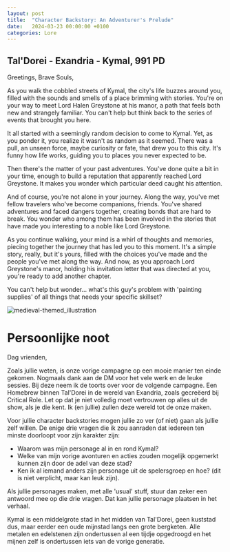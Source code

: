 ```yaml
---
layout: post
title:  "Character Backstory: An Adventurer's Prelude"
date:   2024-03-23 00:00:00 +0100
categories: Lore
---
```


## Tal'Dorei - Exandria - Kymal, 991 PD

Greetings, Brave Souls,

As you walk the cobbled streets of Kymal, the city's life buzzes around you, filled with the sounds and smells of a place brimming with stories. You're on your way to meet Lord Halen Greystone at his manor, a path that feels both new and strangely familiar. You can't help but think back to the series of events that brought you here.

It all started with a seemingly random decision to come to Kymal. Yet, as you ponder it, you realize it wasn't as random as it seemed. There was a pull, an unseen force, maybe curiosity or fate, that drew you to this city. It's funny how life works, guiding you to places you never expected to be.

Then there's the matter of your past adventures. You've done quite a bit in your time, enough to build a reputation that apparently reached Lord Greystone. It makes you wonder which particular deed caught his attention.

And of course, you're not alone in your journey. Along the way, you've met fellow travelers who've become companions, friends. You've shared adventures and faced dangers together, creating bonds that are hard to break. You wonder who among them has been involved in the stories that have made you interesting to a noble like Lord Greystone.

As you continue walking, your mind is a whirl of thoughts and memories, piecing together the journey that has led you to this moment. It's a simple story, really, but it's yours, filled with the choices you've made and the people you've met along the way. And now, as you approach Lord Greystone's manor, holding his invitation letter that was directed at you, you're ready to add another chapter.

You can't help but wonder... what's this guy's problem with 'painting supplies' of all things that needs your specific skillset? 

![medieval-themed_illustration](https://github.com/JanStaelens/JanStaelens.github.io/assets/40687012/497ea60b-5771-4d13-b076-b76ea103ccb3)


# Persoonlijke noot

Dag vrienden,

Zoals jullie weten, is onze vorige campagne op een mooie manier ten einde gekomen. Nogmaals dank aan de DM voor het vele werk en de leuke sessies. Bij deze neem ik de toorts over voor de volgende campagne. Een Homebrew binnen Tal'Dorei in de wereld van Exandria, zoals gecreëerd bij Critical Role. Let op dat je niet volledig moet vertrouwen op alles uit de show, als je die kent. Ik (en jullie) zullen deze wereld tot de onze maken.

Voor jullie character backstories mogen jullie zo ver (of niet) gaan als jullie zelf willen. De enige drie vragen die ik zou aanraden dat iedereen ten minste doorloopt voor zijn karakter zijn:

- Waarom was mijn personage al in en rond Kymal?
- Welke van mijn vorige avonturen en acties zouden mogelijk opgemerkt kunnen zijn door de adel van deze stad?
- Ken ik al iemand anders zijn personage uit de spelersgroep en hoe? (dit is niet verplicht, maar kan leuk zijn).

Als jullie personages maken, met alle 'usual' stuff, stuur dan zeker een antwoord mee op die drie vragen. Dat kan jullie personage plaatsen in het verhaal.

Kymal is een middelgrote stad in het midden van Tal'Dorei, geen kuststad dus, maar eerder een oude mijnstad langs een grote bergketen. Alle metalen en edelstenen zijn ondertussen al een tijdje opgedroogd en het mijnen zelf is ondertussen iets van de vorige generatie.
